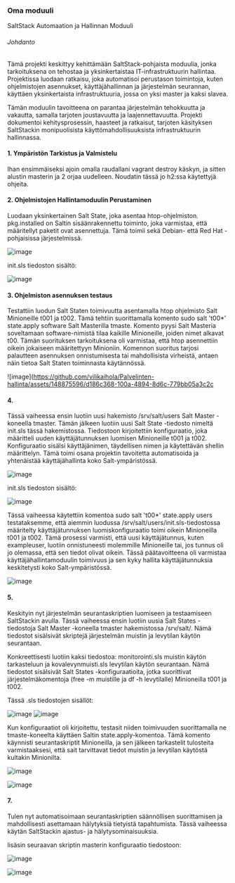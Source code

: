 ### Oma moduuli
SaltStack Automaation ja Hallinnan Moduuli

 
###### Johdanto

Tämä projekti keskittyy kehittämään SaltStack-pohjaista moduulia, jonka tarkoituksena on tehostaa ja yksinkertaistaa IT-infrastruktuurin hallintaa. Projektissa luodaan ratkaisu, joka automatisoi perustason toimintoja, kuten ohjelmistojen asennukset, käyttäjähallinnan ja järjestelmän seurannan, käyttäen yksinkertaista infrastruktuuria, jossa on yksi master ja kaksi slavea.

Tämän moduulin tavoitteena on parantaa järjestelmän tehokkuutta ja vakautta, samalla tarjoten joustavuutta ja laajennettavuutta. Projekti dokumentoi kehitysprosessin, haasteet ja ratkaisut, tarjoten käsityksen SaltStackin monipuolisista käyttömahdollisuuksista infrastruktuurin hallinnassa.

#### 1. Ympäristön Tarkistus ja Valmistelu
Ihan ensimmäiseksi ajoin omalla raudallani vagrant destroy käskyn, ja sitten alustin masterin ja 2 orjaa uudelleen. Noudatin tässä jo h2:ssa käytettyjä ohjeita.

#### 2. Ohjelmistojen Hallintamoduulin Perustaminen

Luodaan yksinkertainen Salt State, joka asentaa htop-ohjelmiston. pkg.installed on Saltin sisäänrakennettu toiminto, joka varmistaa, että määritellyt paketit ovat asennettuja. Tämä toimii sekä Debian- että Red Hat -pohjaisissa järjestelmissä.

![image](https://github.com/vilikaihola/Palvelinten-hallinta/assets/148875596/090cb428-cf89-4e85-a1a1-8cb7f6b319ae)

init.sls tiedoston sisältö:

![image](https://github.com/vilikaihola/Palvelinten-hallinta/assets/148875596/8083f615-1fa6-42d0-85db-5a5e0c6e9c83)

#### 3. Ohjelmiston asennuksen testaus
Testattiin luodun Salt Staten toimivuutta asentamalla htop ohjelmisto Salt Minioneille t001 ja t002. Tämä tehtiin suorittamalla komento sudo salt 't00*' state.apply software Salt Masterilla tmaste. Komento pyysi Salt Masteria soveltamaan software-nimistä tilaa kaikille Minioneille, joiden nimet alkavat t00. Tämän suorituksen tarkoituksena oli varmistaa, että htop asennettiin oikein jokaiseen määritettyyn Minioniin. Komennon suoritus tarjosi palautteen asennuksen onnistumisesta tai mahdollisista virheistä, antaen näin tietoa Salt Staten toiminnasta käytännössä.

![image](https://github.com/vilikaihola/Palvelinten-hallinta/assets/148875596/d186c368-100a-4894-8d6c-779bb05a3c2c

#### 4. 

Tässä vaiheessa ensin luotiin uusi hakemisto /srv/salt/users Salt Master -koneella tmaster. Tämän jälkeen luotiin uusi Salt State -tiedosto nimeltä init.sls tässä hakemistossa. Tiedostoon kirjoitettiin konfiguraatio, joka määritteli uuden käyttäjätunnuksen luomisen Minioneille t001 ja t002. Konfiguraatio sisälsi käyttäjänimen, täydellisen nimen ja käytettävän shellin määrittelyn. Tämä toimi osana projektin tavoitetta automatisoida ja yhtenäistää käyttäjähallinta koko Salt-ympäristössä.

![image](https://github.com/vilikaihola/Palvelinten-hallinta/assets/148875596/4229bdd4-50e1-4abb-a6f5-7176e93929a6)

init.sls tiedoston sisältö: 

![image](https://github.com/vilikaihola/Palvelinten-hallinta/assets/148875596/38d64387-9782-4d8e-89bf-21ef405a022f)

Tässä vaiheessa käytettiin komentoa sudo salt 't00*' state.apply users testataksemme, että aiemmin luodussa /srv/salt/users/init.sls-tiedostossa määritelty käyttäjätunnuksen luomiskonfiguraatio toimi oikein Minioneilla t001 ja t002. Tämä prosessi varmisti, että uusi käyttäjätunnus, kuten exampleuser, luotiin onnistuneesti molemmille Minioneille tai, jos tunnus oli jo olemassa, että sen tiedot olivat oikein. Tässä päätavoitteena oli varmistaa käyttäjähallintamoduulin toimivuus ja sen kyky hallita käyttäjätunnuksia keskitetysti koko Salt-ympäristössä.

![image](https://github.com/vilikaihola/Palvelinten-hallinta/assets/148875596/a0455913-2f3c-4512-a2ee-554a86e52d09)

#### 5. 
Keskityin nyt järjestelmän seurantaskriptien luomiseen ja testaamiseen SaltStackin avulla. Tässä vaiheessa ensin luotiin uusia Salt States -tiedostoja Salt Master -koneella tmaster hakemistossa /srv/salt/. Nämä tiedostot sisälsivät skriptejä järjestelmän muistin ja levytilan käytön seurantaan.

Konkreettisesti luotiin kaksi tiedostoa: monitorointi.sls muistin käytön tarkasteluun ja kovalevynmuisti.sls levytilan käytön seurantaan. Nämä tiedostot sisälsivät Salt States -konfiguraatioita, jotka suorittivat järjestelmäkomentoja (free -m muistille ja df -h levytilalle) Minioneilla t001 ja t002.

Tässä .sls tiedostojen sisällöt:





![image](https://github.com/vilikaihola/Palvelinten-hallinta/assets/148875596/3dc919ea-53a0-48b1-88c7-f63bd2e6eec4)  ![image](https://github.com/vilikaihola/Palvelinten-hallinta/assets/148875596/e1a0ccc3-a6a1-42aa-814e-71793ea20303)





Kun konfiguraatiot oli kirjoitettu, testasit niiden toimivuuden suorittamalla ne tmaste-koneelta käyttäen Saltin state.apply-komentoa. Tämä komento käynnisti seurantaskriptit Minioneilla, ja sen jälkeen tarkastelit tulosteita varmistaaksesi, että sait tarvittavat tiedot muistin ja levytilan käytöstä kultakin Minionilta.



![image](https://github.com/vilikaihola/Palvelinten-hallinta/assets/148875596/d3fb7bdc-434c-4c50-b780-920aa5850e8a)



![image](https://github.com/vilikaihola/Palvelinten-hallinta/assets/148875596/364b4873-1f27-4a18-8279-e74464873530)


#### 7. 

Tulen nyt automatisoimaan seurantaskriptien säännöllisen suorittamisen ja mahdollisesti asettamaan hälytyksiä tietyistä tapahtumista. Tässä vaiheessa käytän SaltStackin ajastus- ja hälytysominaisuuksia.

lisäsin seuraavan skriptin masterin konfiguraatio tiedostoon:


![image](https://github.com/vilikaihola/Palvelinten-hallinta/assets/148875596/4b80089a-8694-4029-b8db-88ce3fc46ac1)



![image](https://github.com/vilikaihola/Palvelinten-hallinta/assets/148875596/9903f994-5bca-4ae0-a982-ed1e66dc6944)




